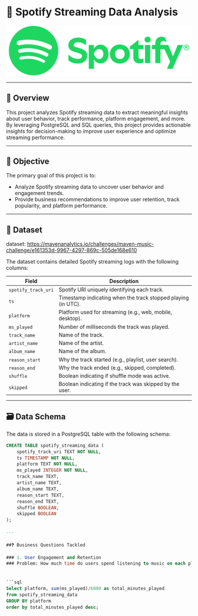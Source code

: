 # 🎵 Spotify Streaming Data Analysis
![Project Logo](https://github.com/Omarnot2far/Spotify_Streaming_Data-_Analysis/blob/main/Spotify_Full_Logo_RGB_Green.png)


---

## 📖 Overview

This project analyzes Spotify streaming data to extract meaningful insights about user behavior, track performance, platform engagement, and more. By leveraging PostgreSQL and SQL queries, this project provides actionable insights for decision-making to improve user experience and optimize streaming performance.

---

## 🎯 Objective

The primary goal of this project is to:
- Analyze Spotify streaming data to uncover user behavior and engagement trends.
- Provide business recommendations to improve user retention, track popularity, and platform performance.

---

## 📂 Dataset

dataset: https://mavenanalytics.io/challenges/maven-music-challenge/e161353d-9967-4297-869c-505de168e610

The dataset contains detailed Spotify streaming logs with the following columns:

| **Field**            | **Description**                                                                 |
|-----------------------|---------------------------------------------------------------------------------|
| `spotify_track_uri`   | Spotify URI uniquely identifying each track.                                   |
| `ts`                 | Timestamp indicating when the track stopped playing (in UTC).                  |
| `platform`           | Platform used for streaming (e.g., web, mobile, desktop).                      |
| `ms_played`          | Number of milliseconds the track was played.                                   |
| `track_name`         | Name of the track.                                                             |
| `artist_name`        | Name of the artist.                                                            |
| `album_name`         | Name of the album.                                                             |
| `reason_start`       | Why the track started (e.g., playlist, user search).                           |
| `reason_end`         | Why the track ended (e.g., skipped, completed).                                |
| `shuffle`            | Boolean indicating if shuffle mode was active.                                 |
| `skipped`            | Boolean indicating if the track was skipped by the user.                       |

---

## 🗃️ Data Schema

The data is stored in a PostgreSQL table with the following schema:

```sql
CREATE TABLE spotify_streaming_data (
    spotify_track_uri TEXT NOT NULL,
    ts TIMESTAMP NOT NULL,
    platform TEXT NOT NULL,
    ms_played INTEGER NOT NULL,
    track_name TEXT,
    artist_name TEXT,
    album_name TEXT,
    reason_start TEXT,
    reason_end TEXT,
    shuffle BOOLEAN,
    skipped BOOLEAN
);

---

##❓ Business Questions Tackled

### 1. User Engagement and Retention
### Problem: How much time do users spend listening to music on each platform?


```sql
Select platform, sum(ms_played)/6000 as total_minutes_played
from spotify_streaming_data
GROUP BY platform
order by total_minutes_played desc; 
